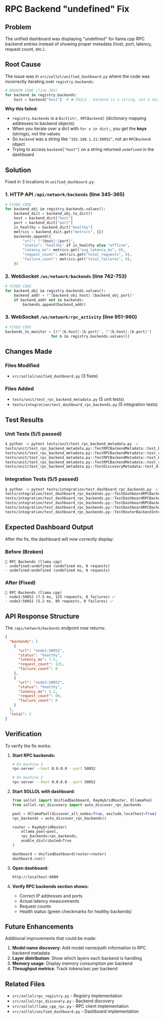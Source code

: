 # RPC Backend "undefined" Fix

## Problem

The unified dashboard was displaying "undefined" for llama.cpp RPC backend entries instead of showing proper metadata (host, port, latency, request count, etc.).

## Root Cause

The issue was in `src/sollol/unified_dashboard.py` where the code was incorrectly iterating over `registry.backends`:

```python
# BROKEN CODE (line 349)
for backend in registry.backends:
    host = backend["host"]  # ❌ FAILS - backend is a string, not a dict!
```

**Why this failed:**
- `registry.backends` is a `Dict[str, RPCBackend]` (dictionary mapping addresses to backend objects)
- When you iterate over a dict with `for x in dict:`, you get the **keys** (strings), not the values
- So `backend` was a string like `"192.168.1.21:50052"`, not an `RPCBackend` object
- Trying to access `backend["host"]` on a string returned `undefined` in the dashboard

## Solution

Fixed in 3 locations in `unified_dashboard.py`:

### 1. HTTP API `/api/network/backends` (line 345-365)

```python
# FIXED CODE
for backend_obj in registry.backends.values():
    backend_dict = backend_obj.to_dict()
    host = backend_dict["host"]
    port = backend_dict["port"]
    is_healthy = backend_dict["healthy"]
    metrics = backend_dict.get("metrics", {})
    backends.append({
        "url": f"{host}:{port}",
        "status": "healthy" if is_healthy else "offline",
        "latency_ms": metrics.get("avg_latency_ms", 0),
        "request_count": metrics.get("total_requests", 0),
        "failure_count": metrics.get("total_failures", 0),
    })
```

### 2. WebSocket `/ws/network/backends` (line 742-753)

```python
# FIXED CODE
for backend_obj in registry.backends.values():
    backend_addr = f"{backend_obj.host}:{backend_obj.port}"
    if backend_addr not in backends:
        backends.append(backend_addr)
```

### 3. WebSocket `/ws/network/rpc_activity` (line 951-960)

```python
# FIXED CODE
backends_to_monitor = [(f"{b.host}:{b.port}", f"{b.host}:{b.port}")
                     for b in registry.backends.values()]
```

## Changes Made

### Files Modified
- `src/sollol/unified_dashboard.py` (3 fixes)

### Files Added
- `tests/unit/test_rpc_backend_metadata.py` (5 unit tests)
- `tests/integration/test_dashboard_rpc_backends.py` (5 integration tests)

## Test Results

### Unit Tests (5/5 passed)
```bash
$ python -m pytest tests/unit/test_rpc_backend_metadata.py -v
tests/unit/test_rpc_backend_metadata.py::TestRPCBackendMetadata::test_backend_to_dict_structure PASSED
tests/unit/test_rpc_backend_metadata.py::TestRPCBackendMetadata::test_registry_backends_iteration PASSED
tests/unit/test_rpc_backend_metadata.py::TestRPCBackendMetadata::test_backend_metrics_tracking PASSED
tests/unit/test_rpc_backend_metadata.py::TestRPCBackendMetadata::test_registry_get_stats PASSED
tests/unit/test_rpc_backend_metadata.py::TestDiscoveryMetadata::test_discovery_return_structure PASSED
```

### Integration Tests (5/5 passed)
```bash
$ python -m pytest tests/integration/test_dashboard_rpc_backends.py -v
tests/integration/test_dashboard_rpc_backends.py::TestDashboardRPCBackends::test_api_backends_response_structure PASSED
tests/integration/test_dashboard_rpc_backends.py::TestDashboardRPCBackends::test_backend_metadata_fields PASSED
tests/integration/test_dashboard_rpc_backends.py::TestDashboardRPCBackends::test_no_undefined_values PASSED
tests/integration/test_dashboard_rpc_backends.py::TestDashboardRPCBackends::test_registry_iteration_fix PASSED
tests/integration/test_dashboard_rpc_backends.py::TestRouterBackendIntegration::test_router_backends_structure PASSED
```

## Expected Dashboard Output

After the fix, the dashboard will now correctly display:

### Before (Broken)
```
🔗 RPC Backends (llama.cpp)
- undefined:undefined (undefined ms, 0 requests)
- undefined:undefined (undefined ms, 0 requests)
```

### After (Fixed)
```
🔗 RPC Backends (llama.cpp)
- node1:50052 (7.5 ms, 125 requests, 0 failures) ✅
- node2:50052 (5.2 ms, 89 requests, 0 failures) ✅
```

## API Response Structure

The `/api/network/backends` endpoint now returns:

```json
{
  "backends": [
    {
      "url": "node1:50052",
      "status": "healthy",
      "latency_ms": 7.5,
      "request_count": 125,
      "failure_count": 0
    },
    {
      "url": "node2:50052",
      "status": "healthy",
      "latency_ms": 5.2,
      "request_count": 89,
      "failure_count": 0
    }
  ],
  "total": 2
}
```

## Verification

To verify the fix works:

1. **Start RPC backends:**
   ```bash
   # On machine 1
   rpc-server --host 0.0.0.0 --port 50052

   # On machine 2
   rpc-server --host 0.0.0.0 --port 50052
   ```

2. **Start SOLLOL with dashboard:**
   ```python
   from sollol import UnifiedDashboard, RayHybridRouter, OllamaPool
   from sollol.rpc_discovery import auto_discover_rpc_backends

   pool = OllamaPool(discover_all_nodes=True, exclude_localhost=True)
   rpc_backends = auto_discover_rpc_backends()

   router = RayHybridRouter(
       ollama_pool=pool,
       rpc_backends=rpc_backends,
       enable_distributed=True
   )

   dashboard = UnifiedDashboard(router=router)
   dashboard.run()
   ```

3. **Open dashboard:**
   ```bash
   http://localhost:8080
   ```

4. **Verify RPC backends section shows:**
   - Correct IP addresses and ports
   - Actual latency measurements
   - Request counts
   - Health status (green checkmarks for healthy backends)

## Future Enhancements

Additional improvements that could be made:

1. **Model name discovery**: Add model name/path information to RPC backend metadata
2. **Layer distribution**: Show which layers each backend is handling
3. **Memory usage**: Display memory consumption per backend
4. **Throughput metrics**: Track tokens/sec per backend

## Related Files

- `src/sollol/rpc_registry.py` - Registry implementation
- `src/sollol/rpc_discovery.py` - Backend discovery
- `src/sollol/llama_cpp_rpc.py` - RPC client implementation
- `src/sollol/unified_dashboard.py` - Dashboard implementation

